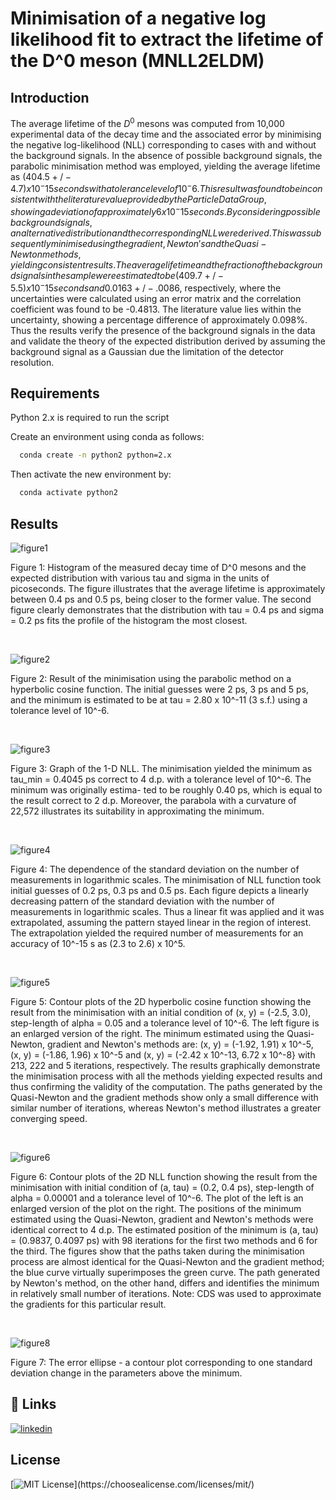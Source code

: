 # Minimisation of a negative log likelihood fit to extract the lifetime of the D^0 meson (MNLL2ELDM)



## Introduction
The average lifetime of the $D^{0}$ mesons was computed from 10,000 experimental data of the decay time and the associated error by minimising the negative log-likelihood (NLL) corresponding to cases with and without the background signals. In the absence of possible background signals, the parabolic minimisation method was employed, yielding the average lifetime as $(404.5 +/- 4.7) x 10^-15 seconds with a tolerance level of 10^-6. This result was found to be inconsistent with the literature value provided by the Particle Data Group, showing a deviation of approximately 6 x 10^-15 seconds. By considering possible background signals, an alternative distribution and the corresponding NLL were derived. This was subsequently minimised using the gradient, Newton's and the Quasi-Newton methods, yielding consistent results. The average lifetime and the fraction of the background signals in the sample were estimated to be (409.7 +/- 5.5) x 10^-15 seconds and 0.0163 +/- .0086$, respectively, where the uncertainties were calculated using an error matrix and the correlation coefficient was found to be -0.4813. The literature value lies within the uncertainty, showing a percentage difference of approximately 0.098%. Thus the results verify the presence of the background signals in the data and validate the theory of the expected distribution derived by assuming the background signal as a Gaussian due the limitation of the detector resolution.



## Requirements
Python 2.x is required to run the script

Create an environment using conda as follows:
```bash
  conda create -n python2 python=2.x
```
Then activate the new environment by:
```bash
  conda activate python2
```


## Results

![figure1](https://user-images.githubusercontent.com/56391325/146287326-275c0510-246e-474d-b169-da697f6b95b4.png)

Figure 1: Histogram of the measured decay time of D^0 mesons and the expected distribution with various tau and sigma in the units of picoseconds. The figure illustrates that the average lifetime is approximately between 0.4 ps and 0.5 ps, being closer to the former value. The second figure clearly demonstrates that the distribution with tau = 0.4 ps and sigma = 0.2 ps fits the profile of the histogram the most closest. 

 <br />

![figure2](https://user-images.githubusercontent.com/56391325/146287849-d584e443-680c-495a-acc6-fa418872e230.png)

Figure 2: Result of the minimisation using the parabolic method on a hyperbolic cosine function. The initial guesses were 2 ps, 3 ps and 5 ps, and the minimum is estimated to be at tau = 2.80 x 10^-11 (3 s.f.) using a tolerance level of 10^-6.

 <br />
 
![figure3](https://user-images.githubusercontent.com/56391325/146287952-00555982-ed6c-492c-ada4-92652c1075bd.png)

Figure 3: Graph of the 1-D NLL. The minimisation yielded the minimum as tau_min = 0.4045 ps correct to 4 d.p. with a tolerance level of 10^-6. The minimum was originally estima- ted to be roughly 0.40 ps, which is equal to the result correct to 2 d.p. Moreover, the parabola with a curvature of 22,572 illustrates its suitability in approximating the minimum.

 <br />
 
 
![figure4](https://user-images.githubusercontent.com/56391325/146288095-87868703-b332-4e36-ab9b-ac6aec3f92bd.png)

Figure 4: The dependence of the standard deviation on the number of measurements in logarithmic scales. The minimisation of NLL function took initial guesses of 0.2 ps, 0.3 ps and 0.5 ps. Each figure depicts a linearly decreasing pattern of the standard deviation with the number of measurements in logarithmic scales. Thus a linear fit was applied and it was extrapolated, assuming the pattern stayed linear in the region of interest. The extrapolation yielded the required number of measurements for an accuracy of 10^-15 s as (2.3 to 2.6) x 10^5.


 <br />
 
![figure5](https://user-images.githubusercontent.com/56391325/146288365-9c7e6a6f-80c9-4ad3-a40f-e160268c613b.png)

Figure 5: Contour plots of the 2D hyperbolic cosine function showing the result from the minimisation with an initial condition of (x, y) = (-2.5, 3.0), step-length of alpha = 0.05 and a tolerance level of 10^-6. The left figure is an enlarged version of the right. The minimum estimated using the Quasi-Newton, gradient and Newton's methods are: (x, y) = (-1.92, 1.91) x 10^-5, (x, y) = (-1.86, 1.96) x 10^-5 and (x, y) = (-2.42 x 10^-13, 6.72 x 10^-8} with 213, 222 and 5 iterations, respectively. The results graphically demonstrate the minimisation process with all the methods yielding expected results and thus confirming the validity of the computation. The paths generated by the Quasi-Newton and the gradient methods show only a small difference with similar number of iterations, whereas Newton's method illustrates a greater converging speed.

 <br />
 
 
![figure6](https://user-images.githubusercontent.com/56391325/146288576-3da11f8b-d5b8-4147-b130-08f8dfe7e1ee.png)

Figure 6: Contour plots of the 2D NLL function showing the result from the minimisation with initial condition of (a, tau) = (0.2, 0.4 ps), step-length of alpha = 0.00001 and a tolerance level of 10^-6. The plot of the left is an enlarged version of the plot on the right. The positions of the minimum estimated using the Quasi-Newton, gradient and Newton's methods were identical correct to 4 d.p. The estimated position of the minimum is (a, tau) = (0.9837, 0.4097 ps) with 98 iterations for the first two methods and 6 for the third. The figures show that the paths taken during the minimisation process are almost identical for the Quasi-Newton and the gradient method; the blue curve virtually superimposes the green curve. The path generated by Newton's method, on the other hand, differs and identifies the minimum in relatively small number of iterations. Note: CDS was used to approximate the gradients for this particular result.


 <br />

![figure8](https://user-images.githubusercontent.com/56391325/146288810-db383e1f-7750-4e86-8f10-d253462b37ab.png)

Figure 7: The error ellipse - a contour plot corresponding to one standard deviation change in the parameters above the minimum.







## 🔗 Links
[![linkedin](https://img.shields.io/badge/S.G.Jung-0A66C2?style=for-the-badge&logo=linkedin&logoColor=white)](https://www.linkedin.com/in/son-gyo-jung-655537135/)


## License
[![MIT License](https://img.shields.io/apm/l/atomic-design-ui.svg?)](https://choosealicense.com/licenses/mit/)
